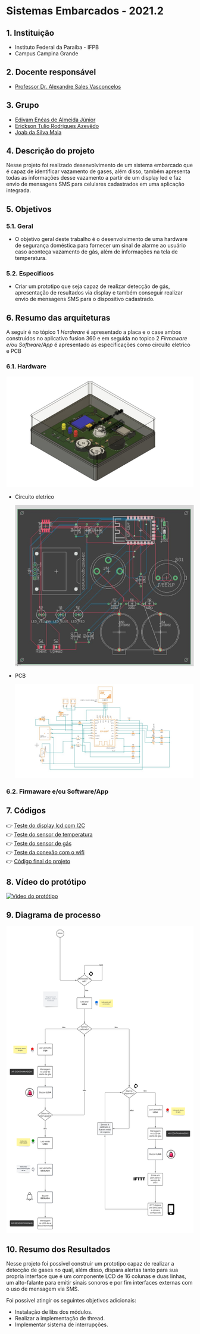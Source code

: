 # Sistemas Embarcados - 2021.2

## 1. Instituição

-   Instituto Federal da Paraíba - IFPB
-   Campus Campina Grande

## 2. Docente responsável

-   [Professor Dr. Alexandre Sales Vasconcelos](https://github.com/alexandresvifpb)

## 3. Grupo

-   [Edivam Enéas de Almeida Júnior](https://github.com/venzel)
-   [Erickson Tulio Rodrigues Azevêdo](https://github.com/Erickson-Eng)
-   [Joab da Silva Maia](https://github.com/JoabMaia)

## 4. Descrição do projeto

Nesse projeto foi realizado desenvolvimento de um sistema embarcado que é capaz de identificar vazamento de gases, além disso, também apresenta todas as informações desse vazamento a partir de um display led e faz envio de mensagens SMS para celulares cadastrados em uma aplicação integrada.

## 5. Objetivos

### 5.1. Geral

-   O objetivo geral deste trabalho é o desenvolvimento de uma hardware de
    segurança doméstica para fornecer um sinal de alarme ao usuário caso aconteça
    vazamento de gás, além de informações na tela de temperatura.

### 5.2. Especificos

-   Criar um prototipo que seja capaz de realizar detecção de gás, apresentação de resultados via display e também conseguir realizar envio de mensagens SMS para o dispositivo cadastrado.

## 6. Resumo das arquiteturas

A seguir é no tópico 1 _Hardware_ é apresentado a placa e o case ambos construidos no aplicativo fusion 360 e em seguida no topico 2 _Firmaware e/ou Software/App_ é apresentado as especificações como circuito eletrico e PCB

### 6.1. Hardware

![Placa e Case completo](https://github.com/Erickson-Eng/sistemas-embarcados/blob/main/hardware/Placa%20e%20case.jpeg)

-   Circuito eletrico

    ![foto](https://github.com/Erickson-Eng/sistemas-embarcados/blob/main/hardware/Foto2.jpeg)

-   PCB

    ![foto 2](https://github.com/Erickson-Eng/sistemas-embarcados/blob/main/hardware/Foto1.jpeg)

### 6.2. Firmaware e/ou Software/App

## 7. Códigos

👉 [Teste do display lcd com I2C](./codes/teste_lcd_I2C/teste_lcd_I2C.ino)<br />
👉 [Teste do sensor de temperatura](./codes/teste_sensor_temperatura/teste_sensor_temperatura.ino)<br />
👉 [Teste do sensor de gás](./codes/teste_sensor-gas/teste_sensor-gas.ino)<br />
👉 [Teste da conexão com o wifi](./codes/teste_wifi/teste_wifi.ino)<br />
👉 [Código final do projeto](./codes/codigo_final_projeto/codigo_final_projeto.ino)

## 8. Vídeo do protótipo

[![Vídeo do protótipo](https://img.youtube.com/vi/XGZ1nPyMRSw/0.jpg)](https://www.youtube.com/watch?v=XGZ1nPyMRSw)

## 9. Diagrama de processo

![Diagrama de processo](./images/diagrama-sensor-v4.png)

## 10. Resumo dos Resultados

Nesse projeto foi possivel construir um prototipo capaz de realizar a detecção de gases no qual, além disso, dispara alertas tanto para sua propria interface que é um componente LCD de 16 colunas e duas linhas, um alto-falante para emitir sinais sonoros e por fim interfaces externas com o uso de mensagem via SMS.

Foi possivel atingir os seguintes objetivos adicionais:

-   Instalação de libs dos módulos.
-   Realizar a implementação de thread.
-   Implementar sistema de interrupções.
